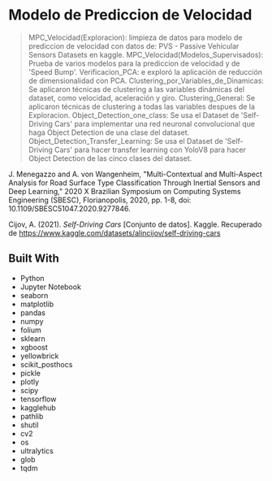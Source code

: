 <a name="readme-top"></a>

# Modelo de Prediccion de Velocidad

> MPC_Velocidad(Exploracion): limpieza de datos para modelo de prediccion de velocidad con datos de: PVS - Passive Vehicular Sensors Datasets en kaggle. 
> MPC_Velocidad(Modelos_Supervisados): Prueba de varios modelos para la prediccion de velocidad y de 'Speed Bump'.
> Verificacion_PCA: e exploró la aplicación de reducción de dimensionalidad con PCA.
> Clustering_por_Variables_de_Dinamicas: Se aplicaron técnicas de clustering a las variables dinámicas del dataset, como velocidad, aceleración y giro.
> Clustering_General: Se aplicaron técnicas de clustering a todas las variables despues de la Exploracion.
> Object_Detection_one_class: Se usa el Dataset de 'Self-Driving Cars' para implementar una red neuronal convolucional que haga Object Detection de una clase del dataset.
> Object_Detection_Transfer_Learning: Se usa el Dataset de 'Self-Driving Cars' para hacer transfer learning con YoloV8 para hacer Object Detection de las cinco clases del dataset. 

J. Menegazzo and A. von Wangenheim, "Multi-Contextual and Multi-Aspect Analysis for Road Surface Type Classification Through Inertial Sensors and Deep Learning," 2020 X Brazilian Symposium on Computing Systems Engineering (SBESC), Florianopolis, 2020, pp. 1-8, doi: 10.1109/SBESC51047.2020.9277846.

Cijov, A. (2021). *Self-Driving Cars* [Conjunto de datos]. Kaggle. Recuperado de https://www.kaggle.com/datasets/alincijov/self-driving-cars

 
## Built With

- Python
- Jupyter Notebook
- seaborn
- matplotlib
- pandas
- numpy
- folium
- sklearn
- xgboost
- yellowbrick
- scikit_posthocs
- pickle
- plotly
- scipy
- tensorflow
- kagglehub
- pathlib
- shutil
- cv2
- os
- ultralytics
- glob
- tqdm
